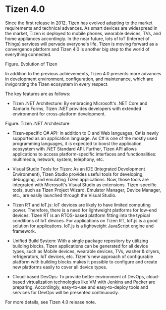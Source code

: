 # Tizen 4.0

Since the first release in 2012, Tizen has evolved adapting to the market requirements and technical advances.
As smart devices are widespread in the market, Tizen is deployed to mobile phones, wearable devices, TVs, and home appliances accordingly.
In the near future, lots of IoT (Internet of Things) services will pervade everyone's life. Tizen is moving forward as a convergence platform and Tizen 4.0 is another big step to the world of everything connected.

Figure. Evolution of Tizen

In addition to the previous achievements, Tizen 4.0 presents more advances in development environment, configuration, and maintenance, 
which are invigorating the Tizen ecosystem in every respect.

The key features are as follows:

* Tizen .NET Architecture: By embracing Microsoft's .NET Core and Xamarin.Forms, Tizen .NET provides developers with extended environment
for cross-platform development.

Figure. Tizen .NET Architecture

* Tizen-specific C# API: In addition to C and Web languages, C# is newly supported as an application language. As C# is one of the mostly
used programming languages, it is expected to boost the application ecosystem with .NET Standard API. Further, Tizen API allows applications to access platform-specific interfaces and functionalities: multimedia, network, system, telephony, etc.

* Visual Studio Tools for Tizen: As an IDE (Integrated Development Environment), Tizen Studio provides useful tools for developing, debugging, and emulating Tizen applications. Now, those tools are integrated with Microsoft's Visual Studio as extensions. Tizen-specific tools, such as Tizen Project Wizard, Emulator Manager, Device Manager, etc., are easily launched through the Visual Studio.

* Tizen RT and IoT.js: IoT devices are likely to have limited computing power. Therefore, there is a need for lightweight platforms for low-end devices. Tizen RT is an RTOS-based platform fitting into the typical conditions of IoT devices. For applications on Tizen RT, IoT.js is a good solution for applications. IoT.js is a lightweight JavaScript engine and framework.

* Unified Build System: With a single package repository by utilizing building blocks, Tizen applications can be generated for all device types, such as Mobile devices, wearable devices, TVs, washer & dryers, refrigerators, IoT devices, etc. Tizen's new approach of configurable platform with building blocks makes it possible to configure and create new platforms easily to cover all device types.

* Cloud-based DevOps: To provide better environment of DevOps, cloud-based virtualization technologies like VM with Jenkins and Packer are preparing. Accordingly, easy-to-use and easy-to-deploy tools and services for DevOps will be presented continuously.

For more details, see Tizen 4.0 release note.
